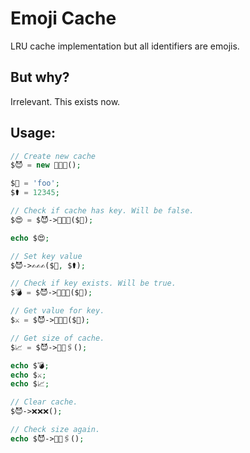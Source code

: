 # Emoji Cache

LRU cache implementation but all identifiers are emojis.

## But why?

Irrelevant. This exists now.

## Usage:

```php
// Create new cache
$😈 = new 🐆🐆🐆();

$🔑 = 'foo';
$⚰️ = 12345;

// Check if cache has key. Will be false.
$😍 = $😈->🤔🤔🤔($🔑);

echo $😍;

// Set key value
$😈->✍️✍️✍️($🔑, $⚰️);

// Check if key exists. Will be true.
$💣 = $😈->🤔🤔🤔($🔑);

// Get value for key.
$⚔️ = $😈->🤔🤞😃($🔑);

// Get size of cache.
$📈 = $😈->👙💩🖇();

echo $💣;
echo $⚔️;
echo $📈;

// Clear cache.
$😈->❌❌❌();

// Check size again.
echo $😈->👙💩🖇();

```
